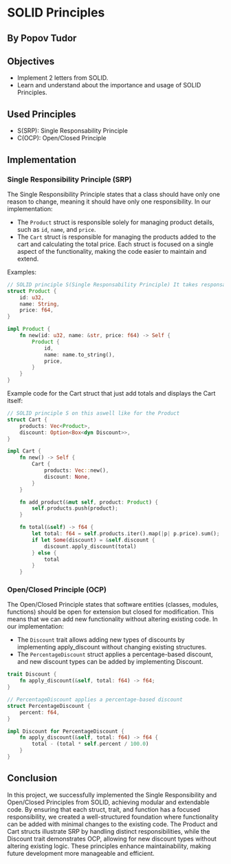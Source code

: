 # SOLID Principles

## By Popov Tudor

## Objectives

- Implement 2 letters from SOLID.
- Learn and understand about the importance and usage of SOLID Principles.

## Used Principles

- S(SRP): Single Responsability Principle
- C(OCP): Open/Closed Principle

## Implementation

### Single Responsibility Principle (SRP)

The Single Responsibility Principle states that a class should have only one reason to change, meaning it should have only one responsibility. In our implementation:

- The `Product` struct is responsible solely for managing product details, such as `id`, `name`, and `price`.
- The `Cart` struct is responsible for managing the products added to the cart and calculating the total price. Each struct is focused on a single aspect of the functionality, making the code easier to maintain and extend.

Examples:

```rust
// SOLID principle S(Single Responsability Principle) It takes responsability only for the product creation
struct Product {
    id: u32,
    name: String,
    price: f64,
}

impl Product {
    fn new(id: u32, name: &str, price: f64) -> Self {
        Product {
            id,
            name: name.to_string(),
            price,
        }
    }
}
```

Example code for the Cart struct that just add totals and displays the Cart itself:

```rust
// SOLID principle S on this aswell like for the Product
struct Cart {
    products: Vec<Product>,
    discount: Option<Box<dyn Discount>>,
}

impl Cart {
    fn new() -> Self {
        Cart {
            products: Vec::new(),
            discount: None,
        }
    }

    fn add_product(&mut self, product: Product) {
        self.products.push(product);
    }

    fn total(&self) -> f64 {
        let total: f64 = self.products.iter().map(|p| p.price).sum();
        if let Some(discount) = &self.discount {
            discount.apply_discount(total)
        } else {
            total
        }
    }
```

### Open/Closed Principle (OCP)

The Open/Closed Principle states that software entities (classes, modules, functions) should be open for extension but closed for modification. This means that we can add new functionality without altering existing code. In our implementation:

- The `Discount` trait allows adding new types of discounts by implementing apply_discount without changing existing structures.
- The `PercentageDiscount` struct applies a percentage-based discount, and new discount types can be added by implementing Discount.

```rust
trait Discount {
    fn apply_discount(&self, total: f64) -> f64;
}

// PercentageDiscount applies a percentage-based discount
struct PercentageDiscount {
    percent: f64,
}

impl Discount for PercentageDiscount {
    fn apply_discount(&self, total: f64) -> f64 {
        total - (total * self.percent / 100.0)
    }
}
```

## Conclusion

In this project, we successfully implemented the Single Responsibility and Open/Closed Principles from SOLID, achieving modular and extendable code. By ensuring that each struct, trait, and function has a focused responsibility, we created a well-structured foundation where functionality can be added with minimal changes to the existing code. The Product and Cart structs illustrate SRP by handling distinct responsibilities, while the Discount trait demonstrates OCP, allowing for new discount types without altering existing logic. These principles enhance maintainability, making future development more manageable and efficient.
